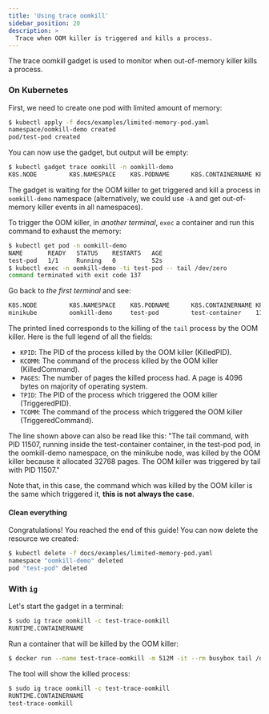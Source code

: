 ```yaml
---
title: 'Using trace oomkill'
sidebar_position: 20
description: >
  Trace when OOM killer is triggered and kills a process.
---
```


The trace oomkill gadget is used to monitor when out-of-memory killer kills a process.

### On Kubernetes

First, we need to create one pod with limited amount of memory:

```bash
$ kubectl apply -f docs/examples/limited-memory-pod.yaml
namespace/oomkill-demo created
pod/test-pod created
```

You can now use the gadget, but output will be empty:

```bash
$ kubectl gadget trace oomkill -n oomkill-demo
K8S.NODE         K8S.NAMESPACE    K8S.PODNAME      K8S.CONTAINERNAME KPID   KCOMM            PAGES  TPID             TCOMM
```

The gadget is waiting for the OOM killer to get triggered and kill a process in `oomkill-demo` namespace (alternatively, we could use `-A` and get out-of-memory killer events in all namespaces).

To trigger the OOM killer, in *another terminal*, `exec` a container and run this command to exhaust the memory:

```bash
$ kubectl get pod -n oomkill-demo
NAME       READY   STATUS    RESTARTS   AGE
test-pod   1/1     Running   0          52s
$ kubectl exec -n oomkill-demo -ti test-pod -- tail /dev/zero
command terminated with exit code 137
```

Go back to *the first terminal* and see:

```bash
K8S.NODE         K8S.NAMESPACE    K8S.PODNAME      K8S.CONTAINERNAME KPID   KCOMM            PAGES  TPID             TCOMM
minikube         oomkill-demo     test-pod         test-container    11507  tail             32768  11507            tail
```

The printed lined corresponds to the killing of the `tail` process by the OOM killer.
Here is the full legend of all the fields:

* `KPID`: The PID of the process killed by the OOM killer (KilledPID).
* `KCOMM`: The command of the process killed by the OOM killer (KilledCommand).
* `PAGES`: The number of pages the killed process had. A page is 4096 bytes on majority of operating system.
* `TPID`: The PID of the process which triggered the OOM killer (TriggeredPID).
* `TCOMM`: The command of the process which triggered the OOM killer (TriggeredCommand).

The line shown above can also be read like this: "The tail command, with PID 11507, running inside the test-container container, in the test-pod pod, in the oomkill-demo namespace, on the minikube node, was killed by the OOM killer because it allocated 32768 pages. The OOM killer was triggered by tail with PID 11507."

Note that, in this case, the command which was killed by the OOM killer is the same which triggered it, **this is not always the case**.

#### Clean everything

Congratulations! You reached the end of this guide!
You can now delete the resource we created:

```bash
$ kubectl delete -f docs/examples/limited-memory-pod.yaml
namespace "oomkill-demo" deleted
pod "test-pod" deleted
```

### With `ig`

Let's start the gadget in a terminal:

```bash
$ sudo ig trace oomkill -c test-trace-oomkill
RUNTIME.CONTAINERNAME                                                                           KPID       KCOMM            PAGES               TPID       TCOMM
```

Run a container that will be killed by the OOM killer:

```bash
$ docker run --name test-trace-oomkill -m 512M -it --rm busybox tail /dev/zero
```

The tool will show the killed process:

```bash
$ sudo ig trace oomkill -c test-trace-oomkill
RUNTIME.CONTAINERNAME                                                                           KPID       KCOMM            PAGES               TPID       TCOMM
test-trace-oomkill                                                                              85862      tail             262144              85862      tail
```
